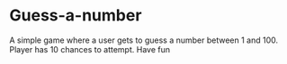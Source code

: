 # Guess-a-number
A simple game where a user gets to guess a number between 1 and 100. Player has 10 chances to attempt.
Have fun
